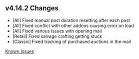 ## v4.14.2 Changes

* [All] Fixed manual post duration resetting after each post
* [All] Fixed conflict with other addons causing error on load
* [All] Fixed various issues with opening mail
* [Retail] Fixed salvage crafting getting stuck
* [Classic] Fixed tracking of purchased auctions in the mail

[Known Issues](https://support.tradeskillmaster.com/en_US/known_issues)
